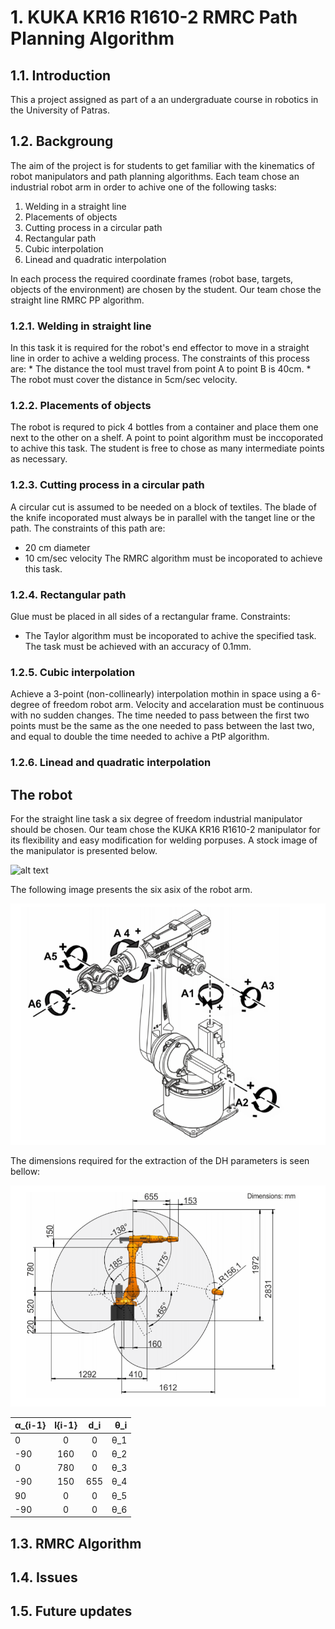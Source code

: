 # 1. KUKA KR16 R1610-2 RMRC Path Planning Algorithm

## 1.1. Introduction
This a project assigned as part of a an undergraduate course in robotics in the University of Patras.
## 1.2. Backgroung
The aim of the project is for students to get familiar with the kinematics of robot manipulators and path planning algorithms. Each team chose an industrial robot arm in order to achive one of the following tasks:

1. Welding in a straight line
2. Placements of objects
3. Cutting process in a circular path
4. Rectangular path
5. Cubic interpolation
6. Linead and quadratic interpolation

In each process the required coordinate frames (robot base, targets, objects of the environment) are chosen by the student. Our team chose the straight line RMRC PP algorithm.

###   1.2.1. Welding in straight line
In this task it is required for the robot's end effector to move in a straight line in order to achive a welding process. The constraints of this process are:
    * The distance the tool must travel from point A to point B is 40cm.
    * The robot must cover the distance in 5cm/sec velocity.
### 1.2.2. Placements of objects
The robot is requred to pick 4 bottles from a container and place them one next to the other on a shelf. A point to point algorithm must be inccoporated to achive this task. The student is free to chose as many intermediate points as necessary.
### 1.2.3. Cutting process in a circular path
A circular cut is assumed to be needed on a block of textiles. The blade of the knife incoporated must always be in parallel with the tanget line or the path. The constraints of this path are:
* 20 cm diameter
* 10 cm/sec velocity
The RMRC algorithm must be incoporated to achieve this task.
### 1.2.4. Rectangular path
Glue must be placed in all sides of a rectangular frame. Constraints:
* The Taylor algorithm must be incoporated to achive the specified task. The task must be achieved with an accuracy of 0.1mm.
### 1.2.5. Cubic interpolation
Achieve a 3-point (non-collinearly)  interpolation mothin in space using a 6-degree of freedom robot arm. Velocity and accelaration must be continuous with no sudden changes. The time needed to pass between the first two points must be the same as the one needed to pass between the last two, and equal to double the time needed to achive a PtP algorithm.
### 1.2.6. Linead and quadratic interpolation

## The robot
For the straight line task a six degree of freedom industrial manipulator should be chosen. Our team chose the KUKA KR16 R1610-2 manipulator for its flexibility and easy modification for welding porpuses. A stock image of the manipulator is presented below.

![alt text](https://www.quicktimeonline.com/assets/images/products/kr%2016%20r1610-2.jpg "KUKA KR16 R1610-2")

The following image presents the six asix of the robot arm.

![ScreenShot](/pictures/kuka_axis.png "KUKA KR16 R1610-2 axis")

The dimensions required for the extraction of the DH parameters is seen bellow:

![ScreenShot](/pictures/kuka_workspace.png "KUKA KR16 R1610-2 Workspace")

|α_{i-1}|l{i-1}|d_i|θ_i|
| ----- |:----:|:-:| -:|
|0      |0     |0  |θ_1|
|-90    |160   |0  |θ_2|
|0      |780   |0  |θ_3|
|-90    |150   |655|θ_4|
|90     |0     |0  |θ_5|
|-90    |0     |0  |θ_6|
  
## 1.3. RMRC Algorithm
## 1.4. Issues
## 1.5. Future updates